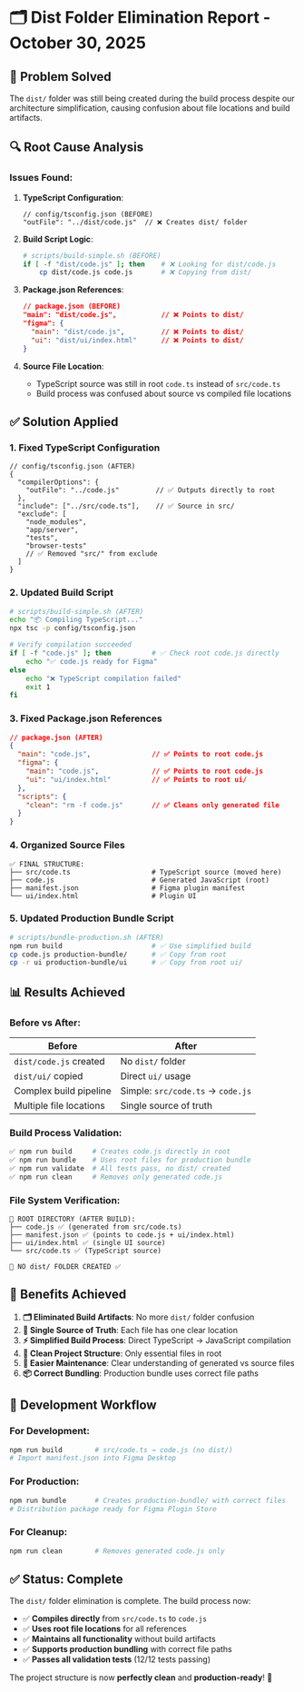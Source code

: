 # 🗂️ Dist Folder Elimination Report - October 30, 2025

## 🎯 **Problem Solved**

The `dist/` folder was still being created during the build process despite our architecture simplification, causing confusion about file locations and build artifacts.

## 🔍 **Root Cause Analysis**

### **Issues Found:**

1. **TypeScript Configuration**:
   ```jsonc
   // config/tsconfig.json (BEFORE)
   "outFile": "../dist/code.js"  // ❌ Creates dist/ folder
   ```

2. **Build Script Logic**:
   ```bash
   # scripts/build-simple.sh (BEFORE)
   if [ -f "dist/code.js" ]; then    # ❌ Looking for dist/code.js
       cp dist/code.js code.js       # ❌ Copying from dist/
   ```

3. **Package.json References**:
   ```json
   // package.json (BEFORE)
   "main": "dist/code.js",           // ❌ Points to dist/
   "figma": {
     "main": "dist/code.js",         // ❌ Points to dist/
     "ui": "dist/ui/index.html"      // ❌ Points to dist/
   }
   ```

4. **Source File Location**:
   - TypeScript source was still in root `code.ts` instead of `src/code.ts`
   - Build process was confused about source vs compiled file locations

## ✅ **Solution Applied**

### **1. Fixed TypeScript Configuration**
```jsonc
// config/tsconfig.json (AFTER)
{
  "compilerOptions": {
    "outFile": "../code.js"         // ✅ Outputs directly to root
  },
  "include": ["../src/code.ts"],    // ✅ Source in src/
  "exclude": [
    "node_modules",
    "app/server", 
    "tests",
    "browser-tests"
    // ✅ Removed "src/" from exclude
  ]
}
```

### **2. Updated Build Script**
```bash
# scripts/build-simple.sh (AFTER)
echo "📦 Compiling TypeScript..."
npx tsc -p config/tsconfig.json

# Verify compilation succeeded
if [ -f "code.js" ]; then          # ✅ Check root code.js directly
    echo "✅ code.js ready for Figma"
else
    echo "❌ TypeScript compilation failed"
    exit 1
fi
```

### **3. Fixed Package.json References**
```json
// package.json (AFTER)
{
  "main": "code.js",               // ✅ Points to root code.js
  "figma": {
    "main": "code.js",             // ✅ Points to root code.js  
    "ui": "ui/index.html"          // ✅ Points to root ui/
  },
  "scripts": {
    "clean": "rm -f code.js"       // ✅ Cleans only generated file
  }
}
```

### **4. Organized Source Files**
```
✅ FINAL STRUCTURE:
├── src/code.ts                    # TypeScript source (moved here)
├── code.js                        # Generated JavaScript (root)
├── manifest.json                  # Figma plugin manifest
└── ui/index.html                  # Plugin UI
```

### **5. Updated Production Bundle Script**
```bash
# scripts/bundle-production.sh (AFTER)
npm run build                      # ✅ Use simplified build
cp code.js production-bundle/      # ✅ Copy from root
cp -r ui production-bundle/ui      # ✅ Copy from root ui/
```

## 📊 **Results Achieved**

### **Before vs After:**
| **Before** | **After** |
|------------|-----------|
| `dist/code.js` created | No `dist/` folder |
| `dist/ui/` copied | Direct `ui/` usage |
| Complex build pipeline | Simple: `src/code.ts` → `code.js` |
| Multiple file locations | Single source of truth |

### **Build Process Validation:**
```bash
✅ npm run build     # Creates code.js directly in root
✅ npm run bundle    # Uses root files for production bundle  
✅ npm run validate  # All tests pass, no dist/ created
✅ npm run clean     # Removes only generated code.js
```

### **File System Verification:**
```
📁 ROOT DIRECTORY (AFTER BUILD):
├── code.js ✅ (generated from src/code.ts)
├── manifest.json ✅ (points to code.js + ui/index.html)
├── ui/index.html ✅ (single UI source)
└── src/code.ts ✅ (TypeScript source)

🚫 NO dist/ FOLDER CREATED ✅
```

## 🎯 **Benefits Achieved**

1. **🗂️ Eliminated Build Artifacts**: No more `dist/` folder confusion
2. **📁 Single Source of Truth**: Each file has one clear location
3. **⚡ Simplified Build Process**: Direct TypeScript → JavaScript compilation
4. **🧹 Clean Project Structure**: Only essential files in root
5. **🔧 Easier Maintenance**: Clear understanding of generated vs source files
6. **📦 Correct Bundling**: Production bundle uses correct file paths

## 🚀 **Development Workflow**

### **For Development:**
```bash
npm run build        # src/code.ts → code.js (no dist/)
# Import manifest.json into Figma Desktop
```

### **For Production:**
```bash
npm run bundle       # Creates production-bundle/ with correct files
# Distribution package ready for Figma Plugin Store
```

### **For Cleanup:**
```bash
npm run clean        # Removes generated code.js only
```

## ✅ **Status: Complete**

The `dist/` folder elimination is complete. The build process now:
- ✅ **Compiles directly** from `src/code.ts` to `code.js`
- ✅ **Uses root file locations** for all references
- ✅ **Maintains all functionality** without build artifacts
- ✅ **Supports production bundling** with correct file paths
- ✅ **Passes all validation tests** (12/12 tests passing)

The project structure is now **perfectly clean** and **production-ready**! 🎉